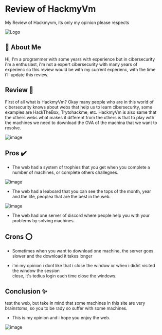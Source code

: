 
# Review of HackmyVm
My Review of Hackmyvm, its only my opinion please respects

![Logo](https://i.imgur.com/lSi28Ih.png)





## 🚀 About Me
Hi, I'm a programmer with some years with experience but in cibersecurity i'm a enthusiast, i'm not a expert cibersecurity with many years of experienc so this review would be with my current experienc, with the time i'll update this review.


## Review 🤖

First of all what is HackmyVm?
Okay many people who are in this world of cibersecurity knows about webs that help us to learn
cibersecurity, some examples are HackTheBox, Trytohackme, etc. 
HackmyVm is also same that the others webs what makes it different from the others is that to 
play with the machines we need to download the OVA of the machina that we want to resolve.

![image](https://i.imgur.com/cLlKOBs.png)

## Pros ✔️ 

* The web had a system of trophies that you get when you complete a number of machines, or complete
   others challegnes.

![image](https://i.imgur.com/S6yRn6U.png)


* The web had a leaboard that you can see the tops of the month, year and the life, peoplea that
   are the best in the web.

![image](https://i.imgur.com/JbkSQ6p.png)

* The web had one server of discord where people help you with your problems by solving machines.


## Crons ⭕

* Sometimes when you want to download one machine, the server goes slower and the download it takes 
  longer

* i'm my opinion i dont like that i close the window or when i didnt visited  the window the session\
  close, it's tedius login each time close the windows.

## Conclusion ✨

test the web, but take in mind that some machines in this site are very brainstoms, so you to be rady so
suffer with some machines.

* This is my opinion and i hope you enjoy the web.

![image](https://i.imgur.com/AbAWQcy.gif)


